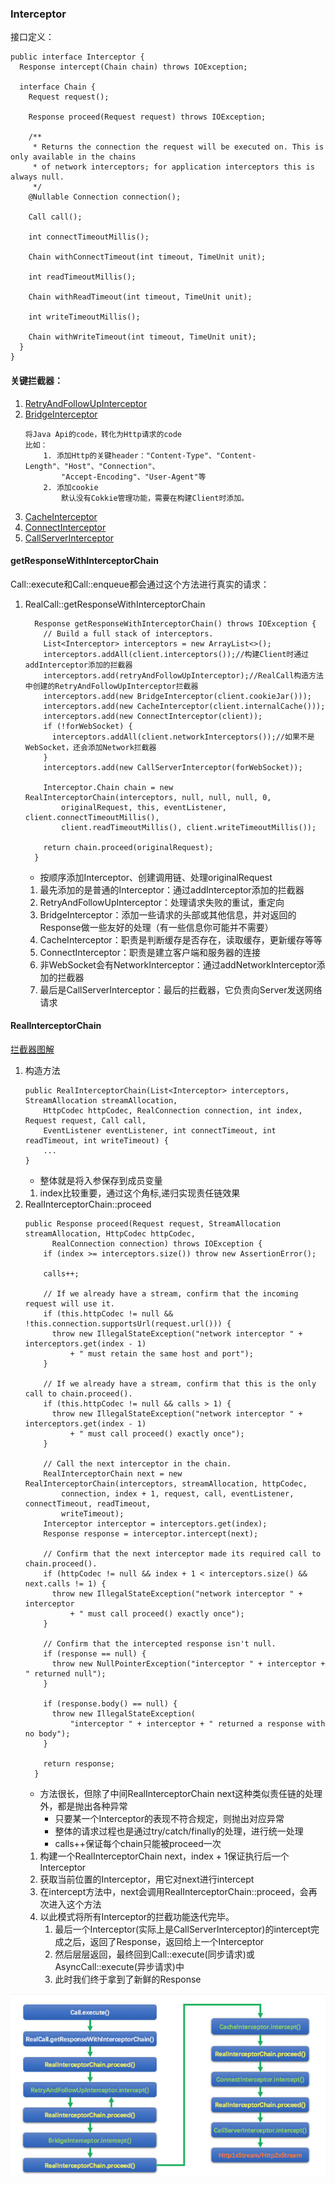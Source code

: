 ### Interceptor

接口定义：
```
public interface Interceptor {
  Response intercept(Chain chain) throws IOException;

  interface Chain {
    Request request();

    Response proceed(Request request) throws IOException;

    /**
     * Returns the connection the request will be executed on. This is only available in the chains
     * of network interceptors; for application interceptors this is always null.
     */
    @Nullable Connection connection();

    Call call();

    int connectTimeoutMillis();

    Chain withConnectTimeout(int timeout, TimeUnit unit);

    int readTimeoutMillis();

    Chain withReadTimeout(int timeout, TimeUnit unit);

    int writeTimeoutMillis();

    Chain withWriteTimeout(int timeout, TimeUnit unit);
  }
}
```

#### 关键拦截器：

1. [RetryAndFollowUpInterceptor](RetryAndFollowUpInterceptor.md)
1. [BridgeInterceptor]()
    ```
    将Java Api的code，转化为Http请求的code
    比如：
        1. 添加Http的关键header："Content-Type"、"Content-Length"、"Host"、"Connection"、
            "Accept-Encoding"、"User-Agent"等
        2. 添加cookie
            默认没有Cokkie管理功能，需要在构建Client时添加。
    ```
1. [CacheInterceptor](CacheInterceptor.md)
1. [ConnectInterceptor]()
1. [CallServerInterceptor]()

#### getResponseWithInterceptorChain
Call::execute和Call::enqueue都会通过这个方法进行真实的请求：

1. RealCall::getResponseWithInterceptorChain
    ```
      Response getResponseWithInterceptorChain() throws IOException {
        // Build a full stack of interceptors.
        List<Interceptor> interceptors = new ArrayList<>();
        interceptors.addAll(client.interceptors());//构建Client时通过addInterceptor添加的拦截器
        interceptors.add(retryAndFollowUpInterceptor);//RealCall构造方法中创建的RetryAndFollowUpInterceptor拦截器
        interceptors.add(new BridgeInterceptor(client.cookieJar()));
        interceptors.add(new CacheInterceptor(client.internalCache()));
        interceptors.add(new ConnectInterceptor(client));
        if (!forWebSocket) {
          interceptors.addAll(client.networkInterceptors());//如果不是WebSocket，还会添加Network拦截器
        }
        interceptors.add(new CallServerInterceptor(forWebSocket));

        Interceptor.Chain chain = new RealInterceptorChain(interceptors, null, null, null, 0,
            originalRequest, this, eventListener, client.connectTimeoutMillis(),
            client.readTimeoutMillis(), client.writeTimeoutMillis());

        return chain.proceed(originalRequest);
      }
    ```
    * 按顺序添加Interceptor、创建调用链、处理originalRequest
    1. 最先添加的是普通的Interceptor：通过addInterceptor添加的拦截器
    2. RetryAndFollowUpInterceptor：处理请求失败的重试，重定向
    3. BridgeInterceptor：添加一些请求的头部或其他信息，并对返回的Response做一些友好的处理（有一些信息你可能并不需要）
    4. CacheInterceptor：职责是判断缓存是否存在，读取缓存，更新缓存等等
    5. ConnectInterceptor：职责是建立客户端和服务器的连接
    6. 非WebSocket会有NetworkInterceptor：通过addNetworkInterceptor添加的拦截器
    7. 最后是CallServerInterceptor：最后的拦截器，它负责向Server发送网络请求

#### RealInterceptorChain

[拦截器图解](../img/InterceptorExample.png)

1. 构造方法
    ```
    public RealInterceptorChain(List<Interceptor> interceptors, StreamAllocation streamAllocation,
        HttpCodec httpCodec, RealConnection connection, int index, Request request, Call call,
        EventListener eventListener, int connectTimeout, int readTimeout, int writeTimeout) {
        ...
    }
    ```
    * 整体就是将入参保存到成员变量
    1. index比较重要，通过这个角标,递归实现责任链效果
2. RealInterceptorChain::proceed
    ```
    public Response proceed(Request request, StreamAllocation streamAllocation, HttpCodec httpCodec,
          RealConnection connection) throws IOException {
        if (index >= interceptors.size()) throw new AssertionError();

        calls++;

        // If we already have a stream, confirm that the incoming request will use it.
        if (this.httpCodec != null && !this.connection.supportsUrl(request.url())) {
          throw new IllegalStateException("network interceptor " + interceptors.get(index - 1)
              + " must retain the same host and port");
        }

        // If we already have a stream, confirm that this is the only call to chain.proceed().
        if (this.httpCodec != null && calls > 1) {
          throw new IllegalStateException("network interceptor " + interceptors.get(index - 1)
              + " must call proceed() exactly once");
        }

        // Call the next interceptor in the chain.
        RealInterceptorChain next = new RealInterceptorChain(interceptors, streamAllocation, httpCodec,
            connection, index + 1, request, call, eventListener, connectTimeout, readTimeout,
            writeTimeout);
        Interceptor interceptor = interceptors.get(index);
        Response response = interceptor.intercept(next);

        // Confirm that the next interceptor made its required call to chain.proceed().
        if (httpCodec != null && index + 1 < interceptors.size() && next.calls != 1) {
          throw new IllegalStateException("network interceptor " + interceptor
              + " must call proceed() exactly once");
        }

        // Confirm that the intercepted response isn't null.
        if (response == null) {
          throw new NullPointerException("interceptor " + interceptor + " returned null");
        }

        if (response.body() == null) {
          throw new IllegalStateException(
              "interceptor " + interceptor + " returned a response with no body");
        }

        return response;
      }
    ```
    * 方法很长，但除了中间RealInterceptorChain next这种类似责任链的处理外，都是抛出各种异常
        * 只要某一个Interceptor的表现不符合规定，则抛出对应异常
        * 整体的请求过程也是通过try/catch/finally的处理，进行统一处理
        * calls++保证每个chain只能被proceed一次
    1. 构建一个RealInterceptorChain next，index + 1保证执行后一个Interceptor
    2. 获取当前位置的Interceptor，用它对next进行intercept
    3. 在intercept方法中，next会调用RealInterceptorChain::proceed，会再次进入这个方法
    4. 以此模式将所有Interceptor的拦截功能迭代完毕。
        1. 最后一个Interceptor(实际上是CallServerInterceptor)的intercept完成之后，返回了Response，返回给上一个Interceptor
        2. 然后层层返回，最终回到Call::execute(同步请求)或AsyncCall::execute(异步请求)中
        3. 此时我们终于拿到了新鲜的Response

![Call->Response](../img/CallExecute.png)
